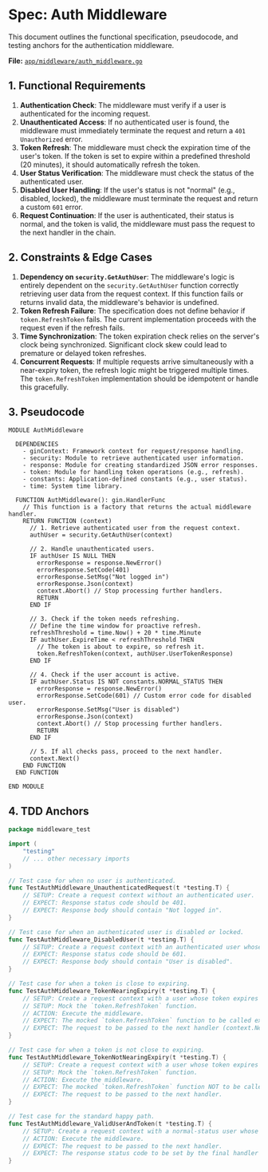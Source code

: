 # Spec: Auth Middleware

This document outlines the functional specification, pseudocode, and testing anchors for the authentication middleware.

**File:** [`app/middleware/auth_middleware.go`](app/middleware/auth_middleware.go)

## 1. Functional Requirements

1.  **Authentication Check**: The middleware must verify if a user is authenticated for the incoming request.
2.  **Unauthenticated Access**: If no authenticated user is found, the middleware must immediately terminate the request and return a `401 Unauthorized` error.
3.  **Token Refresh**: The middleware must check the expiration time of the user's token. If the token is set to expire within a predefined threshold (20 minutes), it should automatically refresh the token.
4.  **User Status Verification**: The middleware must check the status of the authenticated user.
5.  **Disabled User Handling**: If the user's status is not "normal" (e.g., disabled, locked), the middleware must terminate the request and return a custom `601` error.
6.  **Request Continuation**: If the user is authenticated, their status is normal, and the token is valid, the middleware must pass the request to the next handler in the chain.

## 2. Constraints & Edge Cases

1.  **Dependency on `security.GetAuthUser`**: The middleware's logic is entirely dependent on the `security.GetAuthUser` function correctly retrieving user data from the request context. If this function fails or returns invalid data, the middleware's behavior is undefined.
2.  **Token Refresh Failure**: The specification does not define behavior if `token.RefreshToken` fails. The current implementation proceeds with the request even if the refresh fails.
3.  **Time Synchronization**: The token expiration check relies on the server's clock being synchronized. Significant clock skew could lead to premature or delayed token refreshes.
4.  **Concurrent Requests**: If multiple requests arrive simultaneously with a near-expiry token, the refresh logic might be triggered multiple times. The `token.RefreshToken` implementation should be idempotent or handle this gracefully.

## 3. Pseudocode

```plaintext
MODULE AuthMiddleware

  DEPENDENCIES
    - ginContext: Framework context for request/response handling.
    - security: Module to retrieve authenticated user information.
    - response: Module for creating standardized JSON error responses.
    - token: Module for handling token operations (e.g., refresh).
    - constants: Application-defined constants (e.g., user status).
    - time: System time library.

  FUNCTION AuthMiddleware(): gin.HandlerFunc
    // This function is a factory that returns the actual middleware handler.
    RETURN FUNCTION (context)
      // 1. Retrieve authenticated user from the request context.
      authUser = security.GetAuthUser(context)

      // 2. Handle unauthenticated users.
      IF authUser IS NULL THEN
        errorResponse = response.NewError()
        errorResponse.SetCode(401)
        errorResponse.SetMsg("Not logged in")
        errorResponse.Json(context)
        context.Abort() // Stop processing further handlers.
        RETURN
      END IF

      // 3. Check if the token needs refreshing.
      // Define the time window for proactive refresh.
      refreshThreshold = time.Now() + 20 * time.Minute
      IF authUser.ExpireTime < refreshThreshold THEN
        // The token is about to expire, so refresh it.
        token.RefreshToken(context, authUser.UserTokenResponse)
      END IF

      // 4. Check if the user account is active.
      IF authUser.Status IS NOT constants.NORMAL_STATUS THEN
        errorResponse = response.NewError()
        errorResponse.SetCode(601) // Custom error code for disabled user.
        errorResponse.SetMsg("User is disabled")
        errorResponse.Json(context)
        context.Abort() // Stop processing further handlers.
        RETURN
      END IF

      // 5. If all checks pass, proceed to the next handler.
      context.Next()
    END FUNCTION
  END FUNCTION

END MODULE
```

## 4. TDD Anchors

```go
package middleware_test

import (
    "testing"
    // ... other necessary imports
)

// Test case for when no user is authenticated.
func TestAuthMiddleware_UnauthenticatedRequest(t *testing.T) {
    // SETUP: Create a request context without an authenticated user.
    // EXPECT: Response status code should be 401.
    // EXPECT: Response body should contain "Not logged in".
}

// Test case for when an authenticated user is disabled or locked.
func TestAuthMiddleware_DisabledUser(t *testing.T) {
    // SETUP: Create a request context with an authenticated user whose status is NOT 'normal'.
    // EXPECT: Response status code should be 601.
    // EXPECT: Response body should contain "User is disabled".
}

// Test case for when a token is close to expiring.
func TestAuthMiddleware_TokenNearingExpiry(t *testing.T) {
    // SETUP: Create a request context with a user whose token expires in < 20 minutes.
    // SETUP: Mock the `token.RefreshToken` function.
    // ACTION: Execute the middleware.
    // EXPECT: The mocked `token.RefreshToken` function to be called exactly once.
    // EXPECT: The request to be passed to the next handler (context.Next() is called).
}

// Test case for when a token is not close to expiring.
func TestAuthMiddleware_TokenNotNearingExpiry(t *testing.T) {
    // SETUP: Create a request context with a user whose token expires in > 20 minutes.
    // SETUP: Mock the `token.RefreshToken` function.
    // ACTION: Execute the middleware.
    // EXPECT: The mocked `token.RefreshToken` function NOT to be called.
    // EXPECT: The request to be passed to the next handler.
}

// Test case for the standard happy path.
func TestAuthMiddleware_ValidUserAndToken(t *testing.T) {
    // SETUP: Create a request context with a normal-status user whose token is not expiring soon.
    // ACTION: Execute the middleware.
    // EXPECT: The request to be passed to the next handler.
    // EXPECT: The response status code to be set by the final handler (e.g., 200 OK), not the middleware.
}
